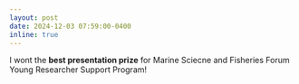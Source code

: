 ```yaml
---
layout: post
date: 2024-12-03 07:59:00-0400
inline: true
---
```


I wont the __best presentation prize__ for Marine Sciecne and Fisheries Forum Young Researcher Support Program! 